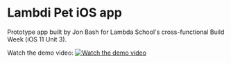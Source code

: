 # Lambdi Pet iOS app

Prototype app built by Jon Bash for Lambda School's cross-functional Build Week (iOS 11 Unit 3).

Watch the demo video:
[![Watch the demo video](https://img.youtube.com/vi/792s8DzAjgU/maxresdefault.jpg)](https://www.youtube.com/watch?v=792s8DzAjgU)
